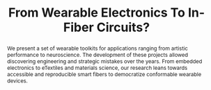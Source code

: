 ---
number: 29
title: "From Wearable Electronics To In-Fiber Circuits?"

author0_name: Cedric Honnet
author0_email: 
author0_affiliation: MIT
author0_video: 

author1_name: Joseph A. Paradiso
author1_email: 
author1_affiliation: MIT
author1_video: 

author2_name: Stefanie Mueller
author2_email: 
author2_affiliation: MIT
author2_video: 


abstract: "We present a set of wearable toolkits for applications ranging from artistic performance to neuroscience. The development of these projects allowed discovering engineering and strategic mistakes over the years. From embedded electronics to eTextiles and materials science, our research leans towards accessible and reproducible smart fibers to democratize conformable wearable devices."

pdf: 
---